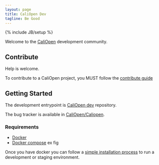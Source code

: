 ```yaml
---
layout: page
title: CaliOpen Dev
tagline: Be Good
---
```

{% include JB/setup %}

Welcome to the [CaliOpen](https://caliopen.org) development community.

## Contribute

Help is welcome.

To contribute to a CaliOpen project, you MUST follow the
[contribute guide](/guides/contribute.html)

## Getting Started

The development entrypoint is [CaliOpen
dev](https://github.com/CaliOpen/caliopen-dev) repository.

The bug tracker is available in [CaliOpen/Caliopen](https://github.com/CaliOpen/Caliopen/issues).

### Requirements

* [Docker](https://docker.com/)
* [Docker compose](https://docs.docker.com/compose/) ex fig

Once you have docker you can follow a [simple installation process](https://github.com/CaliOpen/caliopen-dev#caliopen-development-environment-and-toolbelt) to run a development or staging environment.
